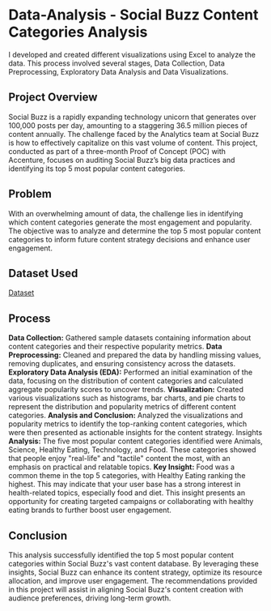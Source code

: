 # Data-Analysis - Social Buzz Content Categories Analysis
I developed and created different visualizations using Excel to analyze the data. This process involved several stages, Data Collection, Data Preprocessing, Exploratory Data Analysis and Data Visualizations.

## Project Overview
Social Buzz is a rapidly expanding technology unicorn that generates over 100,000 posts per day, amounting to a staggering 36.5 million pieces of content annually. The challenge faced by the Analytics team at Social Buzz is how to effectively capitalize on this vast volume of content. This project, conducted as part of a three-month Proof of Concept (POC) with Accenture, focuses on auditing Social Buzz’s big data practices and identifying its top 5 most popular content categories.

## Problem
With an overwhelming amount of data, the challenge lies in identifying which content categories generate the most engagement and popularity. The objective was to analyze and determine the top 5 most popular content categories to inform future content strategy decisions and enhance user engagement.

## Dataset Used
<a href="https://github.com/PriyadarshiniMaddela/Data-Analysis/blob/main/Final%20Content%20Data%20set.csv">Dataset</a>

## Process
**Data Collection:** 
Gathered sample datasets containing information about content categories and their respective popularity metrics.
**Data Preprocessing:** 
Cleaned and prepared the data by handling missing values, removing duplicates, and ensuring consistency across the datasets.
**Exploratory Data Analysis (EDA):** 
Performed an initial examination of the data, focusing on the distribution of content categories and calculated aggregate popularity scores to uncover trends.
**Visualization:** Created various visualizations such as histograms, bar charts, and pie charts to represent the distribution and popularity metrics of different content categories.
**Analysis and Conclusion:** Analyzed the visualizations and popularity metrics to identify the top-ranking content categories, which were then presented as actionable insights for the content strategy.
Insights
**Analysis:** The five most popular content categories identified were Animals, Science, Healthy Eating, Technology, and Food. These categories showed that people enjoy "real-life" and "tactile" content the most, with an emphasis on practical and relatable topics.
**Key Insight:** Food was a common theme in the top 5 categories, with Healthy Eating ranking the highest. This may indicate that your user base has a strong interest in health-related topics, especially food and diet. This insight presents an opportunity for creating targeted campaigns or collaborating with healthy eating brands to further boost user engagement.
## Conclusion
This analysis successfully identified the top 5 most popular content categories within Social Buzz's vast content database. By leveraging these insights, Social Buzz can enhance its content strategy, optimize its resource allocation, and improve user engagement. The recommendations provided in this project will assist in aligning Social Buzz's content creation with audience preferences, driving long-term growth.
